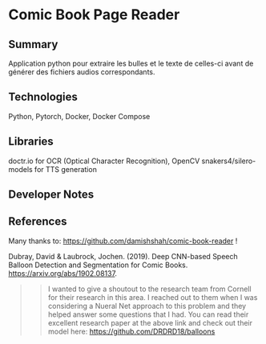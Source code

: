 # Comic Book Page Reader

## Summary
Application python pour extraire les bulles et le texte de celles-ci avant de générer des fichiers audios correspondants.


## Technologies
Python, Pytorch, Docker, Docker Compose

## Libraries
doctr.io for OCR (Optical Character Recognition), OpenCV
snakers4/silero-models for TTS generation


## Developer Notes


## References

Many thanks to: https://github.com/damishshah/comic-book-reader !

Dubray, David & Laubrock, Jochen. (2019). Deep CNN-based Speech Balloon Detection and Segmentation for Comic Books. https://arxiv.org/abs/1902.08137.

>> I wanted to give a shoutout to the research team from Cornell for their research in this area. I reached out to them when I was considering a Nueral Net approach to this problem and they helped answer some questions that I had. You can read their excellent research paper at the above link and check out their model here: https://github.com/DRDRD18/balloons
